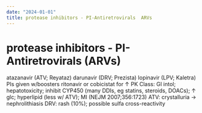 ```yaml
---
date: "2024-01-01"
title: protease inhibitors - PI-Antiretrovirals  ARVs 
---
```


# protease inhibitors - PI-Antiretrovirals (ARVs)

atazanavir (ATV; Reyataz)
darunavir (DRV; Prezista)
lopinavir (LPV; Kaletra)
PIs given w/boosters ritonavir or cobicistat for ↑ PK
Class: GI intol; hepatotoxicity; inhibit CYP450 (many DDIs, eg statins, steroids, DOACs); ↑ glc; hyperlipid (less w/ ATV); MI (NEJM 2007;356:1723)
ATV: crystalluria → nephrolithiasis
DRV: rash (10%); possible sulfa cross-reactivity
